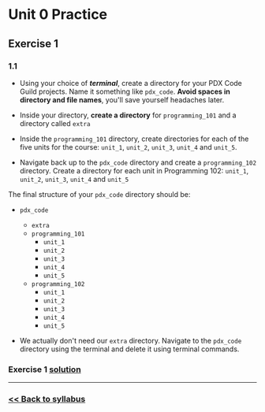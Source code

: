 # Unit 0 Practice

## **Exercise 1**

### **1.1**

- Using your choice of **_terminal_**, create a directory for your PDX Code Guild projects. Name it something like `pdx_code`. **Avoid spaces in directory and file names**, you'll save yourself headaches later.

- Inside your directory, **create a directory** for `programming_101` and a directory called `extra`

- Inside the `programming_101` directory, create directories for each of the five units for the course: `unit_1`, `unit_2`, `unit_3`, `unit_4` and `unit_5`.

- Navigate back up to the `pdx_code` directory and create a `programming_102` directory. Create a directory for each unit in Programming 102: `unit_1`, `unit_2`, `unit_3`, `unit_4` and `unit_5`

The final structure of your `pdx_code` directory should be:

- `pdx_code`

  - `extra`
  - `programming_101`
    - `unit_1`
    - `unit_2`
    - `unit_3`
    - `unit_4`
    - `unit_5`
  - `programming_102`
    - `unit_1`
    - `unit_2`
    - `unit_3`
    - `unit_4`
    - `unit_5`

- We actually don't need our `extra` directory. Navigate to the `pdx_code` directory using the terminal and delete it using terminal commands.

### Exercise 1 [solution](solutions/exercise_1_solution.md)

---

### [<< Back to syllabus](https://github.com/PdxCodeGuild/Programming101/)
